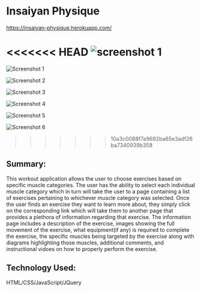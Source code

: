 # Insaiyan Physique

https://insaiyan-physique.herokuapp.com/

<<<<<<< HEAD
![screenshot 1](https://github.com/JoshingYou1/workout-app-capstone/blob/master/app_screenshots/ss_blue_goku.png)
=======
![Screenshot 1](https://github.com/JoshingYou1/workout-app-capstone/blob/master/app_screenshots/app_homepage.jpg)

![Screenshot 2](https://github.com/JoshingYou1/workout-app-capstone/blob/master/app_screenshots/app_muscle_category_page.jpg)

![Screenshot 3](https://github.com/JoshingYou1/workout-app-capstone/blob/master/app_screenshots/app_exercise_list_page.jpg)

![Screenshot 4](https://github.com/JoshingYou1/workout-app-capstone/blob/master/app_screenshots/app_exercise_info_page_1.jpg)

![Screenshot 5](https://github.com/JoshingYou1/workout-app-capstone/blob/master/app_screenshots/app_exercise_info_page_2.jpg)

![Screenshot 6](https://github.com/JoshingYou1/workout-app-capstone/blob/master/app_screenshots/app_exercise_info_page_3.jpg)
>>>>>>> 10a3c0088f7a9692ba65e3adf26ba7340939b358

## Summary:

This workout application allows the user to choose exercises based on specific muscle categories. The user has the ability to select each individual muscle category which in turn will take the user to a page containing a list of exercises pertaining to whichever muscle category was selected. Once the user finds an exercise they want to learn more about, they simply click on the corresponding link which will take them to another page that provides a plethora of information regarding that exercise. The information page includes a description of the exercise, images showing the full movement of the exercise, what equipment(if any) is required to complete the exercise, the specific muscles being targeted by the exercise along with diagrams highlighting those muscles, additional comments, and instructional vidoes on how to properly perform the exercise.

## Technology Used:

HTML/CSS/JavaScript/JQuery


